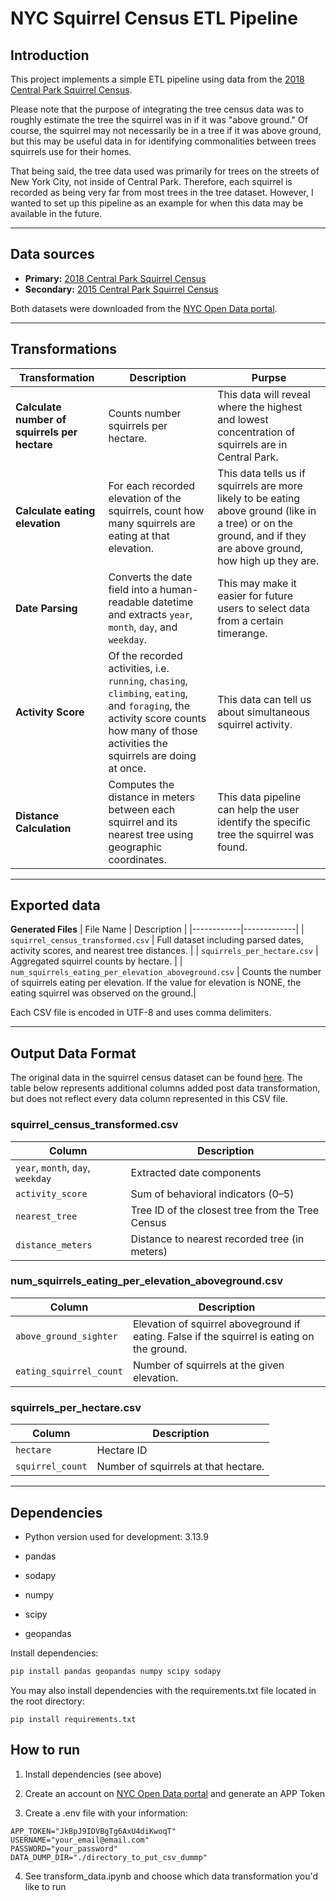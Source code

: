 # NYC Squirrel Census ETL Pipeline

## Introduction
This project implements a simple ETL pipeline using data from the [2018 Central Park Squirrel Census](https://data.cityofnewyork.us/Environment/2018-Central-Park-Squirrel-Census-Squirrel-Data/vfnx-vebw).  

Please note that the purpose of integrating the tree census data was to roughly estimate the tree the squirrel was in if it was "above ground." Of course, the squirrel may not necessarily be in a tree if it was above ground, but this may be useful data in for identifying commonalities between trees squirrels use for their homes. 

That being said, the tree data used was primarily for trees on the streets of New York City, not inside of Central Park. Therefore, each squirrel is recorded as being very far from most trees in the tree dataset. However, I wanted to set up this pipeline as an example for when this data may be available in the future. 

---

## Data sources 
- **Primary:** [2018 Central Park Squirrel Census](https://data.cityofnewyork.us/Environment/2018-Central-Park-Squirrel-Census-Squirrel-Data/vfnx-vebw)
- **Secondary:** [2015 Central Park Squirrel Census](https://data.cityofnewyork.us/Environment/2015-Street-Tree-Census-Tree-Data/uvpi-gqnh/about_data)

Both datasets were downloaded from the [NYC Open Data portal](https://opendata.cityofnewyork.us/).

---

## Transformations

| Transformation | Description | Purpse | 
|----------------|-------------|-------------|
| **Calculate number of squirrels per hectare** | Counts number squirrels per hectare. | This data will reveal where the highest and lowest concentration of squirrels are in Central Park. | 
| **Calculate eating elevation** | For each recorded elevation of the squirrels, count how many squirrels are eating at that elevation. | This data tells us if squirrels are more likely to be eating above ground (like in a tree) or on the ground, and if they are above ground, how high up they are. | 
| **Date Parsing** | Converts the date field into a human-readable datetime and extracts `year`, `month`, `day`, and `weekday`. | This may make it easier for future users to select data from a certain timerange. |  
| **Activity Score** | Of the recorded activities, i.e. `running`, `chasing`, `climbing`, `eating`, and `foraging`, the activity score counts how many of those activities the squirrels are doing at once. | This data can tell us about simultaneous squirrel activity.|
| **Distance Calculation** | Computes the distance in meters between each squirrel and its nearest tree using geographic coordinates. | This data pipeline can help the user identify the specific tree the squirrel was found. |

---

## Exported data

**Generated Files**
| File Name | Description |
|------------|-------------|
| `squirrel_census_transformed.csv` | Full dataset including parsed dates, activity scores, and nearest tree distances. |
| `squirrels_per_hectare.csv` | Aggregated squirrel counts by hectare. |
| `num_squirrels_eating_per_elevation_aboveground.csv` | Counts the number of squirrels eating per elevation. If the value for elevation is NONE, the eating squirrel was observed on the ground.|

Each CSV file is encoded in UTF-8 and uses comma delimiters.

---

## Output Data Format

The original data in the squirrel census dataset can be found [here](https://data.cityofnewyork.us/Environment/2018-Central-Park-Squirrel-Census-Squirrel-Data/vfnx-vebw/about_data). The table below represents additional columns added post data transformation, but does not reflect every data column represented in this CSV file. 

### **squirrel_census_transformed.csv**
| Column | Description |
|---------|-------------|
| `year`, `month`, `day`, `weekday` | Extracted date components |
| `activity_score` | Sum of behavioral indicators (0–5) |
| `nearest_tree` | Tree ID of the closest tree from the Tree Census |
| `distance_meters` | Distance to nearest recorded tree (in meters) |

### **num_squirrels_eating_per_elevation_aboveground.csv**
| Column | Description |
|---------|-------------|
| `above_ground_sighter` | Elevation of squirrel aboveground if eating. False if the squirrel is eating on the ground.|
| `eating_squirrel_count` | Number of squirrels at the given elevation. |

### **squirrels_per_hectare.csv**
| Column | Description |
|---------|-------------|
| `hectare` | Hectare ID |
| `squirrel_count` | Number of squirrels at that hectare. |


---

## Dependencies
- Python version used for development: 3.13.9

- pandas  
- sodapy  
- numpy  
- scipy  
- geopandas

Install dependencies:
```bash
pip install pandas geopandas numpy scipy sodapy
```

You may also install dependencies with the requirements.txt file located in the root directory: 
```
pip install requirements.txt
```

## How to run 

1. Install dependencies (see above)

2. Create an account on [NYC Open Data portal](https://opendata.cityofnewyork.us/) and generate an APP Token 

3. Create a .env file with your information: 
```
APP_TOKEN="JkBpJ9IDVBgTg6AxU4diKwoqT"
USERNAME="your_email@email.com"
PASSWORD="your_password"
DATA_DUMP_DIR="./directory_to_put_csv_dummp"
```

4. See transform_data.ipynb and choose which data transformation you'd like to run